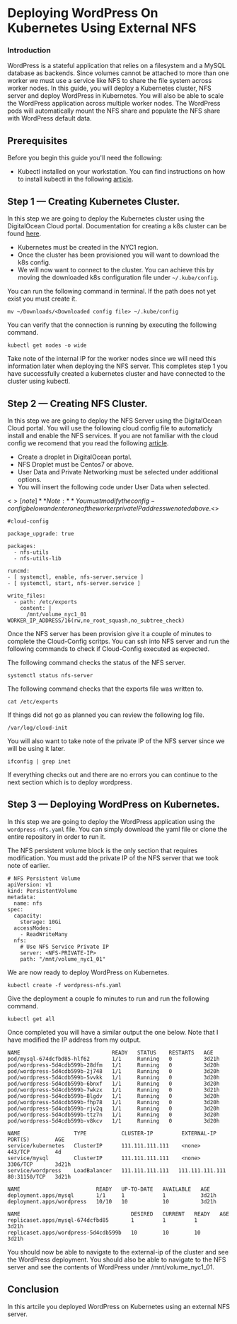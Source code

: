 # Deploying WordPress On Kubernetes Using External NFS 

### Introduction

WordPress is a stateful application that relies on a filesystem and a MySQL database as backends. Since volumes cannot be attached to more than one worker we must use a service like NFS to share the file system across worker nodes. 
In this guide, you will deploy a Kubernetes cluster, NFS server and deploy WordPress in Kubernetes. You will also be able to scale the WordPress application across multiple worker nodes. The WordPress pods will  automatically mount the NFS share and populate the NFS share with WordPress default data. 

## Prerequisites

Before you begin this guide you'll need the following:

* Kubectl installed on your workstation. You can find instructions on how to install kubectl in the following [article](https://www.digitalocean.com/docs/kubernetes/how-to/connect-with-kubectl/).

## Step 1 — Creating Kubernetes Cluster. 

In this step we are going to deploy the Kubernetes cluster using the DigitalOcean Cloud portal.
Documentation for creating a k8s cluster can be found [here](https://www.digitalocean.com/docs/kubernetes/how-to/create-clusters/).

* Kubernetes must be created in the NYC1 region.
* Once the cluster has been provisioned you will want to download the k8s config. 
* We will now want to connect to the cluster. You can achieve this by moving the downloaded k8s configuration file under ```~/.kube/config```.

You can run the following command in terminal. If the path does not yet exist you must create it. 

``` mv ~/Downloads/<Downloaded config file> ~/.kube/config ```

You can verify that the connection is running by executing the following command. 

``` kubectl get nodes -o wide ```

Take note of the internal IP for the worker nodes since we will need this information later when deploying the NFS server. 
This completes step 1 you have successfully created a kubernetes cluster and have connected to the cluster using kubectl. 

## Step 2 — Creating NFS Cluster. 

In this step we are going to deploy the NFS Server using the DigitalOcean Cloud portal.
You will use the following cloud config file to automaticly install and enable the NFS services. 
If you are not familiar with the cloud config we recomend that you read the following [article](https://www.digitalocean.com/community/tutorials/an-introduction-to-cloud-config-scripting).

* Create a droplet in DigitalOcean portal. 
* NFS Droplet must be Centos7 or above. 
* User Data and Private Networking must be selected under additional options. 
* You will insert the following code under User Data when selected. 

<$>[note]
**Note:** You must modify the config-config below and enter one of the worker private IP address we noted above. 
<$>

```
#cloud-config

package_upgrade: true

packages:
  - nfs-utils
  - nfs-utils-lib

runcmd:
- [ systemctl, enable, nfs-server.service ]
- [ systemctl, start, nfs-server.service ]

write_files:
  - path: /etc/exports
    content: |
      /mnt/volume_nyc1_01 WORKER_IP_ADDRESS/16(rw,no_root_squash,no_subtree_check)
```

Once the NFS server has been provision give it a couple of minutes to complete the Cloud-Config scritps.
You can ssh into NFS server and run the following commands to check if Cloud-Config executed as expected. 

The following command checks the status of the NFS server. 

```
systemctl status nfs-server
```
The following command checks that the exports file was written to. 

```
cat /etc/exports
```

If things did not go as planned you can review the following log file. 

```
/var/log/cloud-init
```

You will also want to take note of the private IP of the NFS server since we will be using it later. 

```
ifconfig | grep inet
```

If everything checks out and there are no errors you can continue to the next section which is to deploy wordpress. 

## Step 3 — Deploying WordPress on Kubernetes. 

In this step we are going to deploy the WordPress application using the ```wordpress-nfs.yaml``` file.
You can simply download the yaml file or clone the entire repository in order to run it. 

The NFS persistent volume block is the only section that requires modification. 
You must add the private IP of the NFS server that we took note of earlier. 

```
# NFS Persistent Volume
apiVersion: v1
kind: PersistentVolume
metadata:
  name: nfs
spec:
  capacity:
    storage: 10Gi
  accessModes:
    - ReadWriteMany
  nfs:
    # Use NFS Service Private IP 
    server: <NFS-PRIVATE-IP>
    path: "/mnt/volume_nyc1_01"
```

We are now ready to deploy WordPress on Kubernetes. 

``` 
kubectl create -f wordpress-nfs.yaml
```

Give the deployment a couple fo minutes to run and run the following command. 

```
kubectl get all
```

Once completed you will have a similar output the one below. Note that I have modified the IP address from my output. 

```
NAME                             READY   STATUS    RESTARTS   AGE
pod/mysql-674dcfbd85-hlf62       1/1     Running   0          3d21h
pod/wordpress-5d4cdb599b-28dfm   1/1     Running   0          3d20h
pod/wordpress-5d4cdb599b-2j748   1/1     Running   0          3d20h
pod/wordpress-5d4cdb599b-5vvkk   1/1     Running   0          3d20h
pod/wordpress-5d4cdb599b-6bnxf   1/1     Running   0          3d20h
pod/wordpress-5d4cdb599b-7wkzx   1/1     Running   0          3d21h
pod/wordpress-5d4cdb599b-8lgdv   1/1     Running   0          3d20h
pod/wordpress-5d4cdb599b-fhp78   1/1     Running   0          3d20h
pod/wordpress-5d4cdb599b-rjv2q   1/1     Running   0          3d20h
pod/wordpress-5d4cdb599b-ttz7n   1/1     Running   0          3d20h
pod/wordpress-5d4cdb599b-v8kcv   1/1     Running   0          3d20h

NAME                 TYPE           CLUSTER-IP         EXTERNAL-IP      PORT(S)        AGE
service/kubernetes   ClusterIP      111.111.111.111    <none>           443/TCP        4d
service/mysql        ClusterIP      111.111.111.111    <none>           3306/TCP       3d21h
service/wordpress    LoadBalancer   111.111.111.111   111.111.111.111   80:31150/TCP   3d21h

NAME                        READY   UP-TO-DATE   AVAILABLE   AGE
deployment.apps/mysql       1/1     1            1           3d21h
deployment.apps/wordpress   10/10   10           10          3d21h

NAME                                   DESIRED   CURRENT   READY   AGE
replicaset.apps/mysql-674dcfbd85       1         1         1       3d21h
replicaset.apps/wordpress-5d4cdb599b   10        10        10      3d21h

```

You should now be able to navigate to the external-ip of the cluster and see the WordPress deployment. 
You should also be able to navigate to the NFS server and see the contents of WordPress under /mnt/volume_nyc1_01.

## Conclusion

In this artcile you deployed WordPress on Kubernetes using an external NFS server. 

